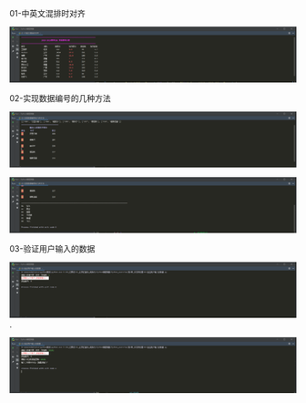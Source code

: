 01-中英文混排时对齐

![Image text](https://raw.githubusercontent.com/weqq2019/Python_exercise/master/img/2-01.png)

02-实现数据编号的几种方法

![Image text](https://raw.githubusercontent.com/weqq2019/Python_exercise/master/img/02-02.png)

![Image text](https://raw.githubusercontent.com/weqq2019/Python_exercise/master/img/02-02-02.png)

03-验证用户输入的数据

![Image text](https://raw.githubusercontent.com/weqq2019/Python_exercise/master/img/02-03.png).

![Image text](https://raw.githubusercontent.com/weqq2019/Python_exercise/master/img/02-03-02.png)

